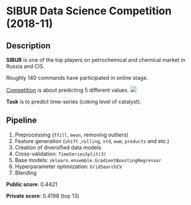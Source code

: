 # SIBUR Data Science Competition (2018-11)




## Description
**SIBUR** is one of the top players on petrochemical and chemical market in Russia and CIS.

Roughly 140 commands have participated in online stage.

[Competition](https://sibur.ai-community.com/competitions/1/uploads/1) is about predicting 5 different values.
![](https://sibur.ai-community.com/files/uploads/2ef76efd4806be7bd2542fece5179271.png)

**Task** is to predict time-series (coking level of catalyst).

## Pipeline
1) Preprocessing (```ffill```, ```mean```, removing outliers)
2) Feature generation (```shift``` ,```rolling```, ```std```, ```ewm```, ```products``` and etc.)
3) Creation of diversified data models
4) Cross-validation: ```TimeSeriesSplit(3)```
5) Base models: ```sklearn.ensemble.GradientBoostingRegressor```
6) Hyperparameter optimization: ```GridSearchCV```
7) Blending

**Public score**: 0.4421

**Private score**: 0.4198 (top 13)


